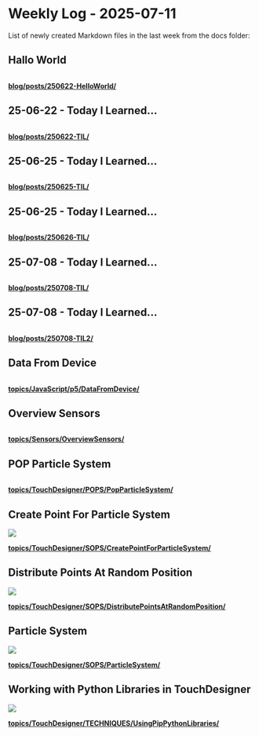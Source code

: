 # Weekly Log - 2025-07-11

List of newly created Markdown files in the last week from the docs folder:

## Hallo World
![]()



**[blog/posts/250622-HelloWorld/](https://levoxtrip.github.io/TKB/blog/posts/250622-HelloWorld/)**

## 25-06-22 - Today I Learned...
![]()



**[blog/posts/250622-TIL/](https://levoxtrip.github.io/TKB/blog/posts/250622-TIL/)**

## 25-06-25 - Today I Learned...
![]()



**[blog/posts/250625-TIL/](https://levoxtrip.github.io/TKB/blog/posts/250625-TIL/)**

## 25-06-25 - Today I Learned...
![]()



**[blog/posts/250626-TIL/](https://levoxtrip.github.io/TKB/blog/posts/250626-TIL/)**

## 25-07-08 - Today I Learned...
![]()



**[blog/posts/250708-TIL/](https://levoxtrip.github.io/TKB/blog/posts/250708-TIL/)**

## 25-07-08 - Today I Learned...
![]()



**[blog/posts/250708-TIL2/](https://levoxtrip.github.io/TKB/blog/posts/250708-TIL2/)**

## Data From Device
![]()



**[topics/JavaScript/p5/DataFromDevice/](https://levoxtrip.github.io/TKB/topics/JavaScript/p5/DataFromDevice/)**

## Overview Sensors
![]()



**[topics/Sensors/OverviewSensors/](https://levoxtrip.github.io/TKB/topics/Sensors/OverviewSensors/)**

## POP Particle System
![]()



**[topics/TouchDesigner/POPS/PopParticleSystem/](https://levoxtrip.github.io/TKB/topics/TouchDesigner/POPS/PopParticleSystem/)**

## Create Point For Particle System
![](https://levoxtrip.github.io/TKB/topics/TouchDesigner/SOPS/img/DistributePointsRandomly.png)



**[topics/TouchDesigner/SOPS/CreatePointForParticleSystem/](https://levoxtrip.github.io/TKB/topics/TouchDesigner/SOPS/CreatePointForParticleSystem/)**

## Distribute Points At Random Position
![](https://levoxtrip.github.io/TKB/topics/TouchDesigner/SOPS/img/DistributePointsRandomly.png)



**[topics/TouchDesigner/SOPS/DistributePointsAtRandomPosition/](https://levoxtrip.github.io/TKB/topics/TouchDesigner/SOPS/DistributePointsAtRandomPosition/)**

## Particle System
![](https://levoxtrip.github.io/TKB/topics/TouchDesigner/SOPS/img/SOPtoTOP.png)



**[topics/TouchDesigner/SOPS/ParticleSystem/](https://levoxtrip.github.io/TKB/topics/TouchDesigner/SOPS/ParticleSystem/)**

## Working with Python Libraries in TouchDesigner
![](https://levoxtrip.github.io/TKB/topics/TouchDesigner/TECHNIQUES/img/image.png)



**[topics/TouchDesigner/TECHNIQUES/UsingPipPythonLibraries/](https://levoxtrip.github.io/TKB/topics/TouchDesigner/TECHNIQUES/UsingPipPythonLibraries/)**

